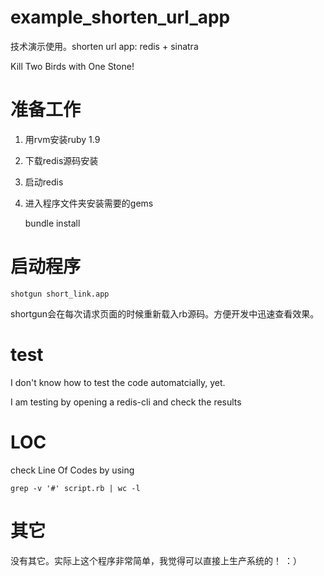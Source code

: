 example_shorten_url_app
=======================

技术演示使用。shorten url app: redis + sinatra

Kill Two Birds with One Stone!

# 准备工作

1. 用rvm安装ruby 1.9

1. 下载redis源码安装

1. 启动redis

1. 进入程序文件夹安装需要的gems

    bundle install

# 启动程序

    shotgun short_link.app

shortgun会在每次请求页面的时候重新载入rb源码。方便开发中迅速查看效果。

# test

I don't know how to test the code automatcially, yet.

I am testing by opening a redis-cli and check the results


# LOC

check Line Of Codes by using

    grep -v '#' script.rb | wc -l
	
# 其它

没有其它。实际上这个程序非常简单，我觉得可以直接上生产系统的！ ：） 

